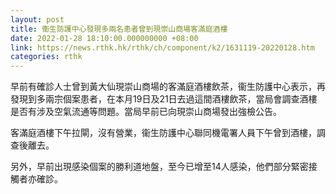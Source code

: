 ```yaml
---
layout: post
title: 衞生防護中心發現多兩名患者曾到現崇山商場客滿庭酒樓
date: 2022-01-28 18:10:00.000000000 +08:00
link: https://news.rthk.hk/rthk/ch/component/k2/1631119-20220128.htm
categories: rthk
---
```


早前有確診人士曾到黃大仙現崇山商場的客滿庭酒樓飲茶，衞生防護中心表示，再發現到多兩宗個案患者，在本月19日及21日去過這間酒樓飲茶，當局會調查酒樓是否有涉及空氣流通等問題。當局早前已向現崇山商場發出強檢公告。

客滿庭酒樓下午拉閘，沒有營業，衞生防護中心聯同機電署人員下午曾到酒樓，調查後離去。

另外，早前出現感染個案的勝利道地盤，至今已增至14人感染，他們部分緊密接觸者亦確診。
